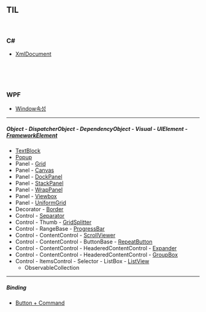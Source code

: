 ## TIL

<br/>

### C#
- [XmlDocument](https://github.com/BuMinKyoo/TIL/tree/main/C%23/XmlDocument)

<br/><br/><br/>

### WPF

- [Window속성](https://github.com/BuMinKyoo/TIL/tree/main/WPF/Window%EC%86%8D%EC%84%B1)

***

##### Object - DispatcherObject - DependencyObject - Visual - UIElement - [FrameworkElement](https://github.com/BuMinKyoo/TIL/tree/main/WPF/FrameworkElement)
- [TextBlock](https://github.com/BuMinKyoo/TIL/tree/main/WPF/TextBlock)
- [Popup](https://github.com/BuMinKyoo/TIL/tree/main/WPF/Popup)
- Panel - [Grid](https://github.com/BuMinKyoo/TIL/tree/main/WPF/Grid)
- Panel - [Canvas](https://github.com/BuMinKyoo/TIL/tree/main/WPF/Canvas)
- Panel - [DockPanel](https://github.com/BuMinKyoo/TIL/tree/main/WPF/DockPanel)
- Panel - [StackPanel](https://github.com/BuMinKyoo/TIL/tree/main/WPF/StackPanel)
- Panel - [WrapPanel](https://github.com/BuMinKyoo/TIL/tree/main/WPF/WrapPanel)
- Panel - [Viewbox](https://github.com/BuMinKyoo/TIL/tree/main/WPF/Viewbox)
- Panel - [UniformGrid](https://github.com/BuMinKyoo/TIL/tree/main/WPF/UniformGrid)
- Decorator - [Border](https://github.com/BuMinKyoo/TIL/tree/main/WPF/Border)
- Control - [Separator](https://github.com/BuMinKyoo/TIL/tree/main/WPF/Separator)
- Control - Thumb - [GridSplitter](https://github.com/BuMinKyoo/TIL/tree/main/WPF/GridSplitter)
- Control - RangeBase - [ProgressBar](https://github.com/BuMinKyoo/TIL/tree/main/WPF/ProgressBar)
- Control - ContentControl - [ScrollViewer](https://github.com/BuMinKyoo/TIL/tree/main/WPF/ScrollViewer)
- Control - ContentControl - ButtonBase - [RepeatButton](https://github.com/BuMinKyoo/TIL/tree/main/WPF/RepeatButton)
- Control - ContentControl - HeaderedContentControl - [Expander](https://github.com/BuMinKyoo/TIL/tree/main/WPF/Expander)
- Control - ContentControl - HeaderedContentControl - [GroupBox](https://github.com/BuMinKyoo/TIL/tree/main/WPF/GroupBox)
- Control - ItemsControl - Selector - ListBox - [ListView](https://github.com/BuMinKyoo/TIL/tree/main/WPF/ListView)
  - ObservableCollection

***

##### Binding
- [Button + Command](https://github.com/BuMinKyoo/TIL/tree/main/WPF/Button%20%2B%20Command)
